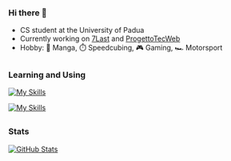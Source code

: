 ### Hi there 👋 
- CS student at the University of Padua
- Currently working on <a href="https://github.com/orgs/7Last/repositories">7Last</a> and <a href="https://github.com/FabioMeneghini/ProgettoTecWeb">ProgettoTecWeb</a>
- Hobby: 📗 Manga, ⏱️ Speedcubing, 🎮 Gaming, 🏎️ Motorsport

##
### Learning and Using
[![My Skills](https://skillicons.dev/icons?i=py,c,cpp,html,css,php,js)](https://github.com/G4utama)

[![My Skills](https://skillicons.dev/icons?i=git,vscode,latex,linux,ubuntu,windows)](https://github.com/G4utama)

<!-- [![My Skills](https://skillicons.dev/icons?i=mysql)](https://github.com/G4utama) -->

##
### Stats
[![GitHub Stats](https://github-readme-stats.vercel.app/api?username=G4utama&show_icons=true&count_private=true&theme=transparent&rank_icon=github)](https://github.com/G4utama)
